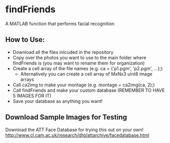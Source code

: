 # findFriends
A MATLAB function that performs facial recognition

## How to Use:
- Download all the files inlcuded in the repository
- Copy over the photos you want to use to the main folder where findFriends is (you may want to rename them for organization)
- Create a cell array of the file names (e.g. ca = {'p1.pgm', 'p2.pgm', ...};)
  - Alternatively you can create a cell array of MxNx3 uint8 image arrays
- Call ca2img to make your montage (e.g. montage = ca2img(ca, 2);)
- Call findFriends and make your custom database (REMEMBER TO HAVE 5 IMAGES FOR IT)
- Save your database as anything you want!

## Download Sample Images for Testing
Download the ATT Face Database for trying this out on your own!
http://www.cl.cam.ac.uk/research/dtg/attarchive/facedatabase.html
